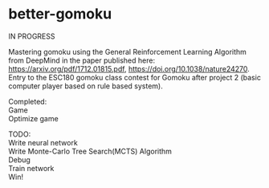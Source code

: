 # better-gomoku

IN PROGRESS

Mastering gomoku using the General Reinforcement Learning Algorithm from DeepMind in the paper published here: https://arxiv.org/pdf/1712.01815.pdf, https://doi.org/10.1038/nature24270. Entry to the ESC180 gomoku class contest for Gomoku after project 2 (basic computer player based on rule based system).

Completed:  
Game  
Optimize game  

TODO:  
Write neural network  
Write Monte-Carlo Tree Search(MCTS) Algorithm  
Debug  
Train network  
Win!
